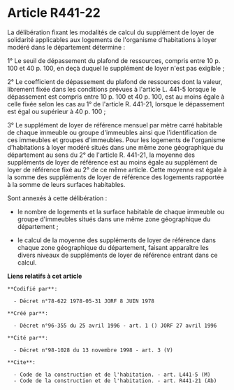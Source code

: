# Article R441-22

La délibération fixant les modalités de calcul du supplément de loyer de solidarité applicables aux logements de l'organisme
d'habitations à loyer modéré dans le département détermine :

1° Le seuil de dépassement du plafond de ressources, compris entre 10 p. 100 et 40 p. 100, en deçà duquel le supplément de
loyer n'est pas exigible ;

2° Le coefficient de dépassement du plafond de ressources dont la valeur, librement fixée dans les conditions prévues à
l'article L. 441-5 lorsque le dépassement est compris entre 10 p. 100 et 40 p. 100, est au moins égale à celle fixée selon
les cas au 1° de l'article R. 441-21, lorsque le dépassement est égal ou supérieur à 40 p. 100 ;

3° Le supplément de loyer de référence mensuel par mètre carré habitable de chaque immeuble ou groupe d'immeubles ainsi que
l'identification de ces immeubles et groupes d'immeubles. Pour les logements de l'organisme d'habitations à loyer modéré
situés dans une même zone géographique du département au sens du 2° de l'article R. 441-21, la moyenne des suppléments de
loyer de référence est au moins égale au supplément de loyer de référence fixé au 2° de ce même article. Cette moyenne est
égale à la somme des suppléments de loyer de référence des logements rapportée à la somme de leurs surfaces habitables.

Sont annexés à cette délibération :

- le nombre de logements et la surface habitable de chaque immeuble ou groupe d'immeubles situés dans une même zone
géographique du département ;

- le calcul de la moyenne des suppléments de loyer de référence dans chaque zone géographique du département, faisant
apparaître les divers niveaux de suppléments de loyer de référence entrant dans ce calcul.

**Liens relatifs à cet article**

	**Codifié par**:

	  - Décret n°78-622 1978-05-31 JORF 8 JUIN 1978

	**Créé par**:

	  - Décret n°96-355 du 25 avril 1996 - art. 1 () JORF 27 avril 1996

	**Cité par**:

	  - Décret n°98-1028 du 13 novembre 1998 - art. 3 (V)

	**Cite**:

	  - Code de la construction et de l'habitation. - art. L441-5 (M)
	  - Code de la construction et de l'habitation. - art. R441-21 (Ab)
